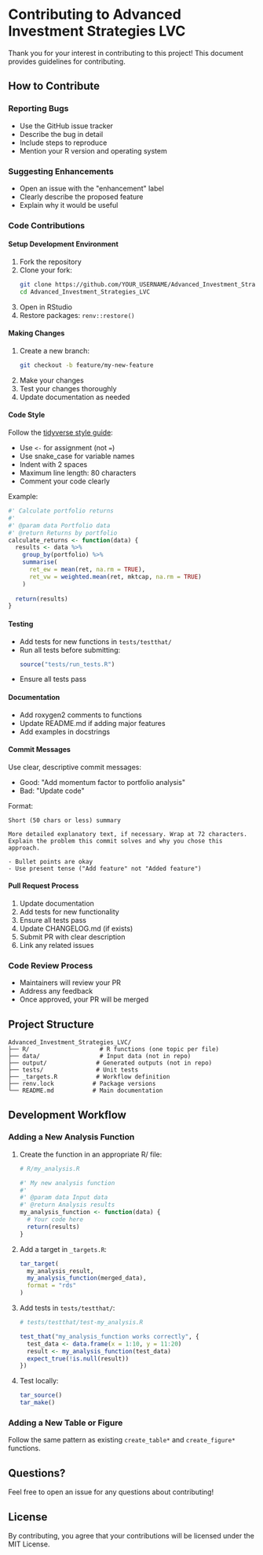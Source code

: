 # Contributing to Advanced Investment Strategies LVC

Thank you for your interest in contributing to this project! This document provides guidelines for contributing.

## How to Contribute

### Reporting Bugs
- Use the GitHub issue tracker
- Describe the bug in detail
- Include steps to reproduce
- Mention your R version and operating system

### Suggesting Enhancements
- Open an issue with the "enhancement" label
- Clearly describe the proposed feature
- Explain why it would be useful

### Code Contributions

#### Setup Development Environment
1. Fork the repository
2. Clone your fork:
   ```bash
   git clone https://github.com/YOUR_USERNAME/Advanced_Investment_Strategies_LVC.git
   cd Advanced_Investment_Strategies_LVC
   ```
3. Open in RStudio
4. Restore packages: `renv::restore()`

#### Making Changes
1. Create a new branch:
   ```bash
   git checkout -b feature/my-new-feature
   ```
2. Make your changes
3. Test your changes thoroughly
4. Update documentation as needed

#### Code Style
Follow the [tidyverse style guide](https://style.tidyverse.org/):
- Use `<-` for assignment (not `=`)
- Use snake_case for variable names
- Indent with 2 spaces
- Maximum line length: 80 characters
- Comment your code clearly

Example:
```r
#' Calculate portfolio returns
#'
#' @param data Portfolio data
#' @return Returns by portfolio
calculate_returns <- function(data) {
  results <- data %>%
    group_by(portfolio) %>%
    summarise(
      ret_ew = mean(ret, na.rm = TRUE),
      ret_vw = weighted.mean(ret, mktcap, na.rm = TRUE)
    )
  
  return(results)
}
```

#### Testing
- Add tests for new functions in `tests/testthat/`
- Run all tests before submitting:
  ```r
  source("tests/run_tests.R")
  ```
- Ensure all tests pass

#### Documentation
- Add roxygen2 comments to functions
- Update README.md if adding major features
- Add examples in docstrings

#### Commit Messages
Use clear, descriptive commit messages:
- Good: "Add momentum factor to portfolio analysis"
- Bad: "Update code"

Format:
```
Short (50 chars or less) summary

More detailed explanatory text, if necessary. Wrap at 72 characters.
Explain the problem this commit solves and why you chose this approach.

- Bullet points are okay
- Use present tense ("Add feature" not "Added feature")
```

#### Pull Request Process
1. Update documentation
2. Add tests for new functionality
3. Ensure all tests pass
4. Update CHANGELOG.md (if exists)
5. Submit PR with clear description
6. Link any related issues

### Code Review Process
- Maintainers will review your PR
- Address any feedback
- Once approved, your PR will be merged

## Project Structure

```
Advanced_Investment_Strategies_LVC/
├── R/                    # R functions (one topic per file)
├── data/                 # Input data (not in repo)
├── output/              # Generated outputs (not in repo)
├── tests/               # Unit tests
├── _targets.R           # Workflow definition
├── renv.lock           # Package versions
└── README.md           # Main documentation
```

## Development Workflow

### Adding a New Analysis Function

1. Create the function in an appropriate R/ file:
   ```r
   # R/my_analysis.R
   
   #' My new analysis function
   #'
   #' @param data Input data
   #' @return Analysis results
   my_analysis_function <- function(data) {
     # Your code here
     return(results)
   }
   ```

2. Add a target in `_targets.R`:
   ```r
   tar_target(
     my_analysis_result,
     my_analysis_function(merged_data),
     format = "rds"
   )
   ```

3. Add tests in `tests/testthat/`:
   ```r
   # tests/testthat/test-my_analysis.R
   
   test_that("my_analysis_function works correctly", {
     test_data <- data.frame(x = 1:10, y = 11:20)
     result <- my_analysis_function(test_data)
     expect_true(!is.null(result))
   })
   ```

4. Test locally:
   ```r
   tar_source()
   tar_make()
   ```

### Adding a New Table or Figure

Follow the same pattern as existing `create_table*` and `create_figure*` functions.

## Questions?

Feel free to open an issue for any questions about contributing!

## License

By contributing, you agree that your contributions will be licensed under the MIT License.
